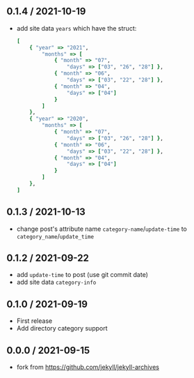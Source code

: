 
## 0.1.4 / 2021-10-19

  * add site data `years`
    which have the struct:
    ```ruby
    [
        { "year" => "2021",
            "months" => [
                { "month" => "07",
                    "days" => ["03", "26", "28"] },
                { "month" => "06",
                    "days" => ["03", "22", "28"] },
                { "month" => "04",
                    "days" => ["04"]
                }
            ]
        },
        { "year" => "2020",
            "months" => [
                { "month" => "07",
                    "days" => ["03", "26", "28"] },
                { "month" => "06",
                    "days" => ["03", "22", "28"] },
                { "month" => "04",
                    "days" => ["04"]
                }
            ]
        },
    ]
    ```

## 0.1.3 / 2021-10-13

  * change post's attribute name `category-name`/`update-time` to `category_name`/`update_time`

## 0.1.2 / 2021-09-22

  * add `update-time` to post (use git commit date)
  * add site data `category-info`

## 0.1.0 / 2021-09-19

  * First release
  * Add directory category support

## 0.0.0 / 2021-09-15
  * fork from https://github.com/jekyll/jekyll-archives
